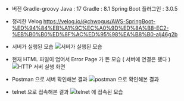 - 버전
Gradle-groovy
Java : 17
Gradle : 8.1
Spring Boot 플러그인 : 3.0.5

- 정리한 Velog https://velog.io/@chwogus/AWS-SpringBoot-%ED%94%84%EB%A1%9C%EC%A0%9D%ED%8A%B8-EC2-%EB%B0%B0%ED%8F%AC%ED%95%98%EA%B8%B0-alj46g2b

- 서버가 실행된 모습
![서버가 실행된 모습](https://github.com/pastjung/TodoPartyImprovement/assets/87860163/e777077c-e46f-45d0-bf1d-db2e91c27326)
- 현재 HTML 파일이 업어서 Error Page 가 뜬 모습 ( 서버에 연결은 됐다 )
![HTTP 서버 실행 화면](https://github.com/pastjung/TodoPartyImprovement/assets/87860163/87d669d4-0aba-4a17-8c94-b4ccee4a8d88)
- Postman 으로 서버 확인해본 결과
![postman 으로 확인해본 결과](https://github.com/pastjung/TodoPartyImprovement/assets/87860163/cfbd2fcf-7f61-4b65-8ab7-60e35c7cfdb3)
- telnet 으로 접속해본 결과
![telnet 에 접속된 모습](https://github.com/pastjung/TodoPartyImprovement/assets/87860163/d8c3f1c2-2454-4c0a-887c-0531df45b0e5)
